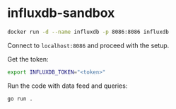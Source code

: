 # influxdb-sandbox

```sh
docker run -d --name influxdb -p 8086:8086 influxdb
```

Connect to `localhost:8086` and proceed with the setup.

Get the token:

```sh
export INFLUXDB_TOKEN="<token>"
```

Run the code with data feed and queries:

```sh
go run .
```
